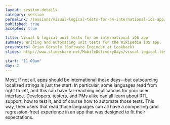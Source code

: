 ```yaml
---
layout: session-details
category: session
permalink: /sessions/visual-logical-tests-for-an-international-ios-app/
published: true
accepted: true

title: Visual & logical unit tests for an international iOS app
summary: Writing and automating unit tests for the Wikipedia iOS app.
presenters: Brian Gerstle (Software Engineer at Lookback)
slides: http://www.slideshare.net/MobileDeliveryDays/visual-logical-tests-for-an-international-ios-app

start: "11:00am"
day: 2
---
```


Most, if not all, apps should be international these days—but outsourcing localized strings is just the start. 
In particular, some languages read from right to left, and this can have far-reaching implications for your user interface.  Developers, testers, and PMs alike can all learn about RTL support, how to test it, and of course how to automate those tests. 
This way, their users that read those languages can all have a compelling (and regression-free) experience in an app that was designed to fit their expectations.